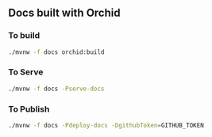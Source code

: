 ## Docs built with Orchid

### To build

```bash
./mvnw -f docs orchid:build
```

### To Serve

```bash
./mvnw -f docs -Pserve-docs
```


### To Publish

```bash
./mvnw -f docs -Pdeploy-docs -DgithubToken=GITHUB_TOKEN
```

